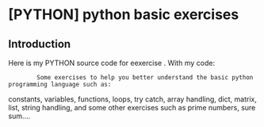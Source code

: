 # [PYTHON] python basic exercises

## Introduction

Here is my PYTHON source code for eexercise . With my code: 

			Some exercises to help you better understand the basic python programming language such as:
  constants, variables, functions, loops, try catch, array handling, dict, matrix, 
  list, string handling, and some other exercises such as prime numbers, sure sum....
